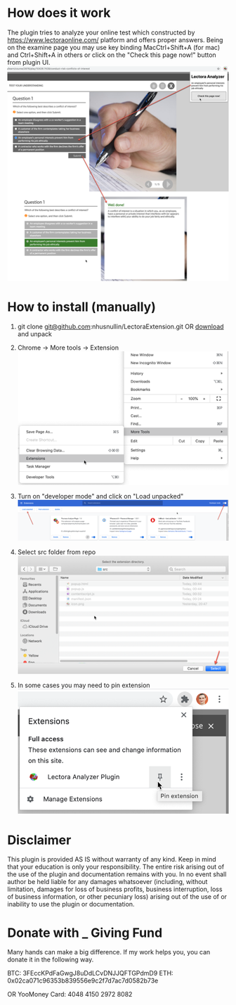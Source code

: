 
# How does it work

The plugin tries to analyze your online test which constructed by https://www.lectoraonline.com/ platform and offers proper answers.
Being on the examine page you may use key binding MacCtrl+Shift+A (for mac) and Ctrl+Shift+A in others or click on the "Check this page now!" button from plugin UI.
![Screenshot](doc/5.png)

# How to install (manually)

1. git clone git@github.com:nhusnullin/LectoraExtension.git OR [download](https://github.com/nhusnullin/LectoraExtension/archive/v1.0.zip) and unpack

2. Chrome -> More tools -> Extension
![Screenshot](doc/1.png)

3. Turn on "developer mode" and click on "Load unpacked"
![Screenshot](doc/2.png)

4. Select src folder from repo
![Screenshot](doc/3.png)

5. In some cases you may need to pin extension
![Screenshot](doc/4.png)

# Disclaimer

This plugin is provided AS IS without warranty of any kind. Keep in mind that your education is only your responsibility. The entire risk arising out of the use of the plugin and documentation remains with you. In no event shall author be held liable for any damages whatsoever (including, without limitation, damages for loss of business profits, business interruption, loss of business information, or other pecuniary loss) arising out of the use of or inability to use the plugin or documentation. 

# Donate with _ Giving Fund
Many hands can make a big difference. If my work helps you, you can donate it in the following way.

BTC: 3FEccKPdFaGwgJ8uDdLCvDNJJQFTGPdmD9
ETH: 0x02ca071c96353b839556e9c2f7d7ac7d0582b73e

OR YooMoney Card: 4048 4150 2972 8082

